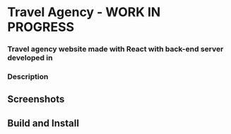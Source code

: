 # Travel Agency - WORK IN PROGRESS
### Travel agency website made with React with back-end server developed in
### Description
## Screenshots
## Build and Install
